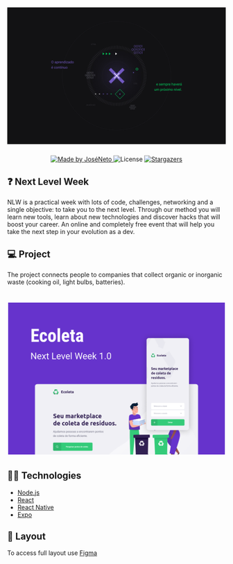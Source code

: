 <h1 align="center">
    <img alt="NextLevelWeek" title="#NextLevelWeek" src=".github/NLW.jpg" width="700px" />
</h1>

<p align="center">
  <a href="https://www.linkedin.com/in/jose-neto-255862180//">
    <img alt="Made by JoséNeto" src="https://img.shields.io/badge/made%20by-JoséNeto-%2304D361">
  </a>
  
  <img alt="License" src="https://img.shields.io/badge/license-MIT-brightgreen">
   <a href="https://github.com/DanielObara/NLW-1.0/stargazers">
    <img alt="Stargazers" src="https://img.shields.io/github/stars/DanielObara/NLW-1.0?style=social">
  </a>
</p>

## :question: Next Level Week
NLW is a practical week with lots of code, challenges, networking and a single objective: to take you to the next level.
Through our method you will learn new tools, learn about new technologies and discover hacks that will boost your career.
An online and completely free event that will help you take the next step in your evolution as a dev.

## :computer: Project
The project connects people to companies that collect organic or inorganic waste (cooking oil, light bulbs, batteries).

<h1 align="center">
    <img alt="NextLevelWeek" title="#NextLevelWeek" src=".github/Ecoleta.png" width="500px" />
</h1>

## :man_technologist: Technologies
- [Node.js](https://nodejs.org/en/) 
- [React](https://reactjs.org)
- [React Native](https://facebook.github.io/react-native/)
- [Expo](https://expo.io/)

## :gift: Layout
To access full layout use [Figma](https://www.figma.com/file/1SxgOMojOB2zYT0Mdk28lB/Ecoleta?node-id=0%3A1)
